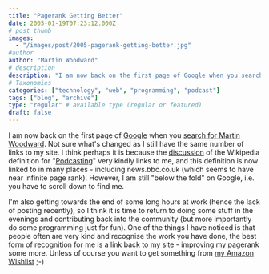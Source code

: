 ```yaml
---
title: "Pagerank Getting Better"
date: 2005-01-19T07:23:12.000Z
# post thumb
images:
  - "/images/post/2005-pagerank-getting-better.jpg"
#author
author: "Martin Woodward"
# description
description: "I am now back on the first page of Google when you search for Martin Woodward."
# Taxonomies
categories: ["technology", "web", "programming", "podcast"]
tags: ["blog", "archive"]
type: "regular" # available type (regular or featured)
draft: false
---
```

I am now back on the first page of [Google](http://www.google.co.uk/) when you [search for Martin Woodward](http://www.google.co.uk/search?hl=en&q=Martin+Woodward).  Not sure what's changed as I still have the same number of links to my site.  I think perhaps it is because the [discussion](http://en.wikipedia.org/wiki/Talk:Podcasting) of the Wikipedia definition for "[Podcasting](http://en.wikipedia.org/wiki/Podcasting)" very kindly links to me, and this definition is now linked to in many places - including news.bbc.co.uk (which seems to have near infinite page rank).  However, I am still "below the fold" on Google, i.e. you have to scroll down to find me.  

I'm also getting towards the end of some long hours at work (hence the lack of posting recently), so I think it is time to return to doing some stuff in the evenings and contributing back into the community (but more importantly do some programming just for fun).  One of the things I have noticed is that people often are very kind and recognise the work you have done, the best form of recognition for me is a link back to my site - improving my pagerank some more.  Unless of course you want to get something from [my Amazon Wishlist](http://www.amazon.co.uk/exec/obidos/registry/J6QYKH3Q33OG/woodwardwebcom) ;-)